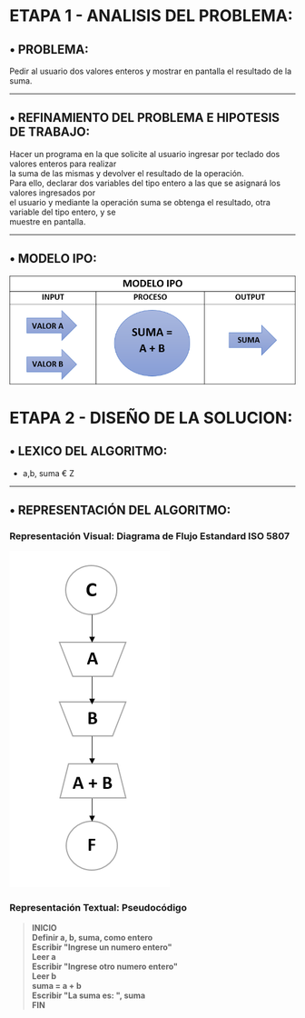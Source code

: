 # ETAPA 1 - ANALISIS DEL PROBLEMA:  
## • PROBLEMA:  
Pedir al usuario dos valores enteros y mostrar en pantalla el resultado de la suma.  

---
## • REFINAMIENTO DEL PROBLEMA E HIPOTESIS DE TRABAJO:  
Hacer un programa en la que solicite al usuario ingresar por teclado dos valores enteros para realizar  
la suma de las mismas y devolver el resultado de la operación.  
Para ello, declarar dos variables del tipo entero a las que se asignará los valores ingresados por  
el usuario y mediante la operación suma se obtenga el resultado, otra variable del tipo entero, y se  
muestre en pantalla.  

---
## • MODELO IPO:
![](https://github.com/MeLuque/AED/blob/master/01-Adicion/Imagenes/modelo_ipo.png)

# ETAPA 2 - DISEÑO DE LA SOLUCION:  
## • LEXICO DEL ALGORITMO:  
* a,b, suma € Z

---
## • REPRESENTACIÓN DEL ALGORITMO:  
### Representación Visual: Diagrama de Flujo Estandard ISO 5807  
![](https://github.com/MeLuque/AED/blob/master/01-Adicion/Imagenes/diagramadeflujo.png)

### Representación Textual: Pseudocódigo  
 >**INICIO**  
	**Definir a, b, suma, como entero**  
	**Escribir "Ingrese un numero entero"**  
	**Leer a**  
	**Escribir "Ingrese otro numero entero"**  
	**Leer b**  
	**suma = a + b**  
	**Escribir "La suma es: ", suma**  
 **FIN**
